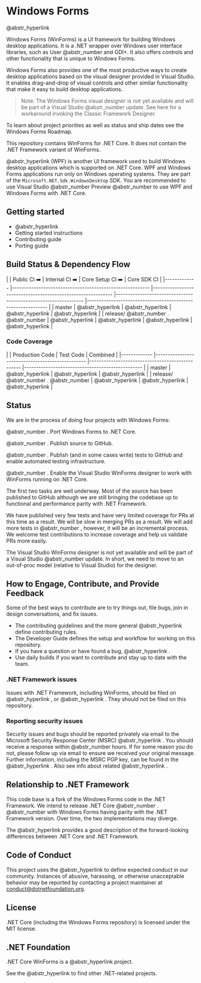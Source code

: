 # Windows Forms

@abstr_hyperlink 

Windows Forms (WinForms) is a UI framework for building Windows desktop applications. It is a .NET wrapper over Windows user interface libraries, such as User @abstr_number and GDI+. It also offers controls and other functionality that is unique to Windows Forms.

Windows Forms also provides one of the most productive ways to create desktop applications based on the visual designer provided in Visual Studio. It enables drag-and-drop of visual controls and other similar functionality that make it easy to build desktop applications.

> Note: The Windows Forms visual designer is not yet available and will be part of a Visual Studio @abstr_number update. See here for a workaround invoking the Classic Framework Designer.

To learn about project priorities as well as status and ship dates see the Windows Forms Roadmap.

This repository contains WinForms for .NET Core. It does not contain the .NET Framework variant of WinForms.

@abstr_hyperlink (WPF) is another UI framework used to build Windows desktop applications which is supported on .NET Core. WPF and Windows Forms applications run only on Windows operating systems. They are part of the `Microsoft.NET.Sdk.WindowsDesktop` SDK. You are recommended to use Visual Studio @abstr_number Preview @abstr_number to use WPF and Windows Forms with .NET Core.

## Getting started

  * @abstr_hyperlink 
  * Getting started instructions
  * Contributing guide
  * Porting guide



## Build Status & Dependency Flow

| | Public CI :arrow_right: | Internal CI :arrow_right: | Core Setup CI :arrow_right: | Core SDK CI | |------------- |--------------------------------------------------------- |------------------------------------------------------------- |---------------------------------------------------------------- |------------------------------------------------------------- | | master | @abstr_hyperlink | @abstr_hyperlink | @abstr_hyperlink | @abstr_hyperlink | | release/ @abstr_number . @abstr_number | @abstr_hyperlink | @abstr_hyperlink | @abstr_hyperlink | @abstr_hyperlink |

### Code Coverage

| | Production Code | Test Code | Combined | |------------- |------------------------------------------------- |------------------------------------------------- |------------------------------------------------- | | master | @abstr_hyperlink | @abstr_hyperlink | @abstr_hyperlink | | release/ @abstr_number . @abstr_number | @abstr_hyperlink | @abstr_hyperlink | @abstr_hyperlink |

## Status

We are in the process of doing four projects with Windows Forms:

@abstr_number . Port Windows Forms to .NET Core.

@abstr_number . Publish source to GitHub.

@abstr_number . Publish (and in some cases write) tests to GitHub and enable automated testing infrastructure.

@abstr_number . Enable the Visual Studio WinForms designer to work with WinForms running on .NET Core.

The first two tasks are well underway. Most of the source has been published to GitHub although we are still bringing the codebase up to functional and performance parity with .NET Framework.

We have published very few tests and have very limited coverage for PRs at this time as a result. We will be slow in merging PRs as a result. We will add more tests in @abstr_number , however, it will be an incremental process. We welcome test contributions to increase coverage and help us validate PRs more easily.

The Visual Studio WinForms designer is not yet available and will be part of a Visual Studio @abstr_number update. In short, we need to move to an out-of-proc model (relative to Visual Studio) for the designer.

## How to Engage, Contribute, and Provide Feedback

Some of the best ways to contribute are to try things out, file bugs, join in design conversations, and fix issues.

  * The contributing guidelines and the more general @abstr_hyperlink define contributing rules.
  * The Developer Guide defines the setup and workflow for working on this repository.
  * If you have a question or have found a bug, @abstr_hyperlink .
  * Use daily builds if you want to contribute and stay up to date with the team.



### .NET Framework issues

Issues with .NET Framework, including WinForms, should be filed on @abstr_hyperlink , or @abstr_hyperlink . They should not be filed on this repository.

### Reporting security issues

Security issues and bugs should be reported privately via email to the Microsoft Security Response Center (MSRC) @abstr_hyperlink . You should receive a response within @abstr_number hours. If for some reason you do not, please follow up via email to ensure we received your original message. Further information, including the MSRC PGP key, can be found in the @abstr_hyperlink . Also see info about related @abstr_hyperlink .

## Relationship to .NET Framework

This code base is a fork of the Windows Forms code in the .NET Framework. We intend to release .NET Core @abstr_number . @abstr_number with Windows Forms having parity with the .NET Framework version. Over time, the two implementations may diverge.

The @abstr_hyperlink provides a good description of the forward-looking differences between .NET Core and .NET Framework.

## Code of Conduct

This project uses the @abstr_hyperlink to define expected conduct in our community. Instances of abusive, harassing, or otherwise unacceptable behavior may be reported by contacting a project maintainer at conduct@dotnetfoundation.org.

## License

.NET Core (including the Windows Forms repository) is licensed under the MIT license.

## .NET Foundation

.NET Core WinForms is a @abstr_hyperlink project.

See the @abstr_hyperlink to find other .NET-related projects.

